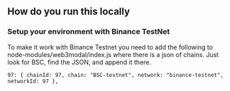 ## How do you run this locally

### Setup your environment with Binance TestNet

To make it work with Binance Testnet you need to add the following to node-modules/web3modal/index.js where there is a json of chains. Just look for BSC, find the JSON, and append it there.

```
97: { chainId: 97, chain: "BSC-testnet", network: "binance-testnet", networkId: 97 },
```
